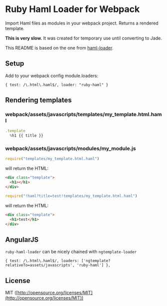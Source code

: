 # Ruby Haml Loader for Webpack

Import Haml files as modules in your webpack project. Returns a rendered template.

**This is very slow.** It was created for temporary use until converting to Jade.

This README is based on the one from [haml-loader](npm.im/haml-loader).

## Setup

Add to your webpack config module.loaders:

```
{ test: /\.html\.haml$/, loader: "ruby-haml" }
```

## Rendering templates

### webpack/assets/javascripts/templates/my_template.html.haml

```javascript
.template
  %h1 {{ title }}
```

### webpack/assets/javascripts/modules/my_module.js

```javascript
require("templates/my_template.html.haml")
```

will return the HTML:

```html
<div class="template">
  <h1></h1>
</div>
```

```javascript
require("!haml?title=test!templates/my_template.html.haml")
```

will return the HTML:

```html
<div class="template">
  <h1>test</h1>
</div>
```

## AngularJS

`ruby-haml-loader` can be nicely chained with `ngtemplate-loader`

```
{ test: /\.html\.haml$/, loaders: ['ngtemplate?relativeTo=assets/javascripts', 'ruby-haml'] },
```

## License

MIT ([http://opensource.org/licenses/MIT](http://opensource.org/licenses/MIT))
